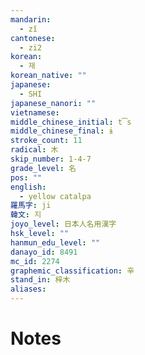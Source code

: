 ```yaml
---
mandarin:
  - zǐ
cantonese:
  - zi2
korean:
  - 재
korean_native: ""
japanese:
  - SHI
japanese_nanori: ""
vietnamese:
middle_chinese_initial: t͡s
middle_chinese_final: ɨ
stroke_count: 11
radical: 木
skip_number: 1-4-7
grade_level: 名
pos: ""
english:
  - yellow catalpa
羅馬字: ji
韓文: 지
joyo_level: 日本人名用漢字
hsk_level: ""
hanmun_edu_level: ""
danayo_id: 8491
mc_id: 2274
graphemic_classification: 辛
stand_in: 梓木
aliases:
---
```


# Notes

